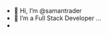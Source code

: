 - 👋 Hi, I’m @samantrader
- 👀 I’m a Full Stack Developer  ...
- 
<!---
samantrader/samantrader is a ✨ special ✨ repository because its `README.md` (this file) appears on your GitHub profile.
You can click the Preview link to take a look at your changes.
--->
